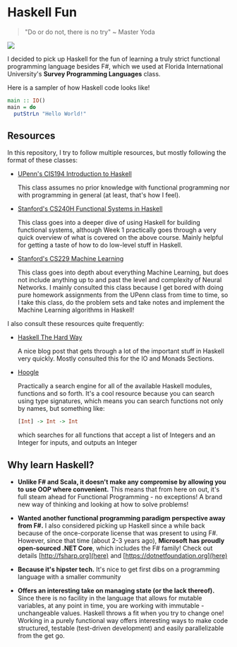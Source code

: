 # Haskell Fun
> "Do or do not, there is no try" ~ Master Yoda

<img style="text-align:center;" src="http://cdn.usefulstuff.io/2016/03/haskell-logo.jpg">

I decided to pick up Haskell for the fun of learning a truly strict functional programming language besides F#, which we used at Florida International University's **Survey Programming Languages** class. 

Here is a sampler of how Haskell code looks like!
```haskell
main :: IO()
main = do
  putStrLn "Hello World!"
```

## Resources

In this repository, I try to follow multiple resources, but mostly following the format of these classes:

  * [UPenn's CIS194 Introduction to Haskell](http://www.seas.upenn.edu/~cis194/spring13/)
  
    This class assumes no prior knowledge with functional programming nor with programming in general (at least, that's how I feel).
    
    
  * [Stanford's CS240H Functional Systems in Haskell](http://www.scs.stanford.edu/16wi-cs240h/)
    
    This class goes into a deeper dive of using Haskell for building functional systems, although Week 1 practically goes through a very quick overview of what is covered on the above course. Mainly helpful for getting a taste of how to do low-level stuff in Haskell.
    
    
  * [Stanford's CS229 Machine Learning](http://cs229.stanford.edu/materials.html)
    
    This class goes into depth about everything Machine Learning, but does not include anything up to and past the level and complexity of Neural Networks. I mainly consulted this class because I get bored with doing pure homework assignments from the UPenn class from time to time, so I take this class, do the problem sets and take notes and implement the Machine Learning algorithms in Haskell!
    
    
I also consult these resources quite frequently:

  * [Haskell The Hard Way](http://yannesposito.com/Scratch/en/blog/Haskell-the-Hard-Way)
  
    A nice blog post that gets through a lot of the important stuff in Haskell very quickly. Mostly consulted this for the IO and Monads Sections.
    
  * [Hoogle](http://hoogle.haskell.org)
  
    Practically a search engine for all of the available Haskell modules, functions and so forth. It's a cool resource because you can search using type signatures, which means you can search functions not only by names, but something like:
    
    ```haskell
    [Int] -> Int -> Int
    ```
    
    which searches for all functions that accept a list of Integers and an Integer for inputs, and outputs an Integer

## Why learn Haskell?

  * **Unlike F# and Scala, it doesn't make any compromise by allowing you to use OOP where convenient.** This means that from here on out, it's full steam ahead for Functional Programming - no exceptions! A brand new way of thinking and looking at how to solve problems!
  
  
  * **Wanted another functional programming paradigm perspective away from F#.** I also considered picking up Haskell since a while back because of the once-corporate license that was present to using F#. However, since that time (about 2-3 years ago), **Microsoft has proudly open-sourced .NET Core**, which includes the F# family! Check out details [http://fsharp.org](here) and [https://dotnetfoundation.org](here)
  
  
  * **Because it's hipster tech.** It's nice to get first dibs on a programming language with a smaller community
  
  
  * **Offers an interesting take on managing state (or the lack thereof).** Since there is no facility in the language that allows for mutable variables, at any point in time, you are working with immutable - unchangeable values. Haskell throws a fit when you try to change one! Working in a purely functional way offers interesting ways to make code structured, testable (test-driven development) and easily parallelizable from the get go.
  